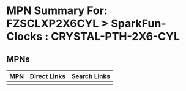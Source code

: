 



# MPN Summary For: FZSCLXP2X6CYL > SparkFun-Clocks : CRYSTAL-PTH-2X6-CYL

## MPNs
  

|MPN|Direct Links|Search Links|
| :--- | :--- | :--- |
||||
